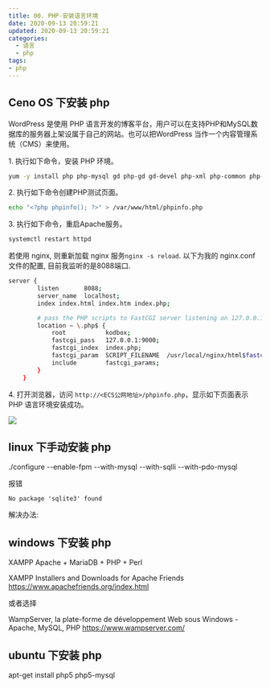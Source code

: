 ```yaml
---
title: 00. PHP-安装语言环境
date: 2020-09-13 20:59:21
updated: 2020-09-13 20:59:21
categories:
  - 语言
  - php
tags:
- php
---
```


## Ceno OS 下安装 php

WordPress 是使用 PHP 语言开发的博客平台，用户可以在支持PHP和MySQL数据库的服务器上架设属于自己的网站。也可以把WordPress 当作一个内容管理系统（CMS）来使用。

1\. 执行如下命令，安装 PHP 环境。

```bash
yum -y install php php-mysql gd php-gd gd-devel php-xml php-common php-mbstring php-ldap php-pear php-xmlrpc
```

2\. 执行如下命令创建PHP测试页面。

```bash
echo "<?php phpinfo(); ?>" > /var/www/html/phpinfo.php
```

3\. 执行如下命令，重启Apache服务。

```bash
systemctl restart httpd
```

若使用 nginx, 则重新加载 nginx 服务`nginx -s reload`. 以下为我的 nginx.conf 文件的配置, 目前我监听的是8088端口.

```sh
server {
        listen       8088;
        server_name  localhost;
        index index.html index.htm index.php;

        # pass the PHP scripts to FastCGI server listening on 127.0.0.1:9000
        location ~ \.php$ {
            root           kodbox;
            fastcgi_pass   127.0.0.1:9000;
            fastcgi_index  index.php;
            fastcgi_param  SCRIPT_FILENAME  /usr/local/nginx/html$fastcgi_script_name;
            include        fastcgi_params;
        }
    }
```

4. 打开浏览器，访问 `http://<ECS公网地址>/phpinfo.php`，显示如下页面表示 PHP 语言环境安装成功。

![](https://upload-images.jianshu.io/upload_images/1662509-024ce1b7f76e0d07.png?imageMogr2/auto-orient/strip%7CimageView2/2/w/1240)

## linux 下手动安装 php

./configure --enable-fpm --with-mysql --with-sqlli --with-pdo-mysql

报错

```text
No package 'sqlite3' found
```

解决办法:

## windows 下安装 php

XAMPP Apache + MariaDB + PHP + Perl

XAMPP Installers and Downloads for Apache Friends
<https://www.apachefriends.org/index.html>

或者选择

WampServer, la plate-forme de développement Web sous Windows - Apache, MySQL, PHP
<https://www.wampserver.com/>

## ubuntu 下安装 php

apt-get install php5 php5-mysql
